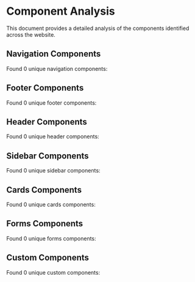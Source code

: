 # Component Analysis

This document provides a detailed analysis of the components identified across the website.


## Navigation Components

Found 0 unique navigation components:



## Footer Components

Found 0 unique footer components:



## Header Components

Found 0 unique header components:



## Sidebar Components

Found 0 unique sidebar components:



## Cards Components

Found 0 unique cards components:



## Forms Components

Found 0 unique forms components:



## Custom Components

Found 0 unique custom components:




